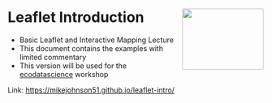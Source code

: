 # Leaflet Introduction  <img src="img/ucsb_logo.png" width=160 height = 120 align="right" />
 
 - Basic Leaflet and Interactive Mapping Lecture
 - This document contains the examples with limited commentary
 - This version will be used for the [ecodatascience](https://eco-data-science.github.io/) workshop
 
 Link: https://mikejohnson51.github.io/leaflet-intro/

